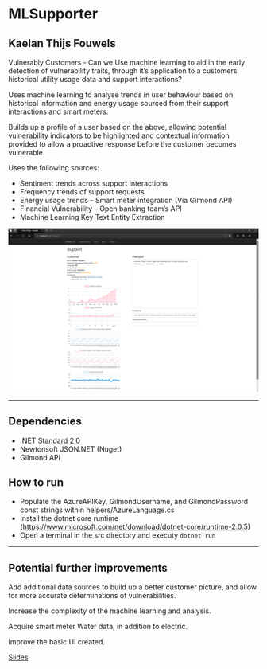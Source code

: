 ﻿# MLSupporter

## Kaelan Thijs Fouwels

Vulnerably Customers - Can we Use machine learning to aid in the early detection of vulnerability traits, through it’s application to a customers historical utility usage data and support interactions?

Uses machine learning to analyse trends in user behaviour based on historical information and energy usage sourced from their support interactions and smart meters.

Builds up a profile of a user based on the above, allowing potential vulnerability indicators to be highlighted and contextual information provided to allow a proactive response before the customer becomes vulnerable.

Uses the following sources:
- Sentiment trends across support interactions
- Frequency trends of support requests
- Energy usage trends – Smart meter integration (Via Gilmond API)
- Financial Vulnerability – Open banking team’s API
- Machine Learning Key Text Entity Extraction


![Application Image](./img-application.png)


---

## Dependencies

- .NET Standard 2.0
- Newtonsoft JSON.NET (Nuget)
- Gilmond API

## How to run

- Populate the AzureAPIKey, GilmondUsername, and GilmondPassword const strings within helpers/AzureLanguage.cs
- Install the dotnet core runtime (https://www.microsoft.com/net/download/dotnet-core/runtime-2.0.5)
- Open a terminal in the src directory and executy `dotnet run`

---

## Potential further improvements

Add additional data sources to build up a better customer picture, and allow for more accurate determinations of vulnerabilities.

Increase the complexity of the machine learning and analysis.

Acquire smart meter Water data, in addition to electric.

Improve the basic UI created.

[Slides](./slides.pdf)

